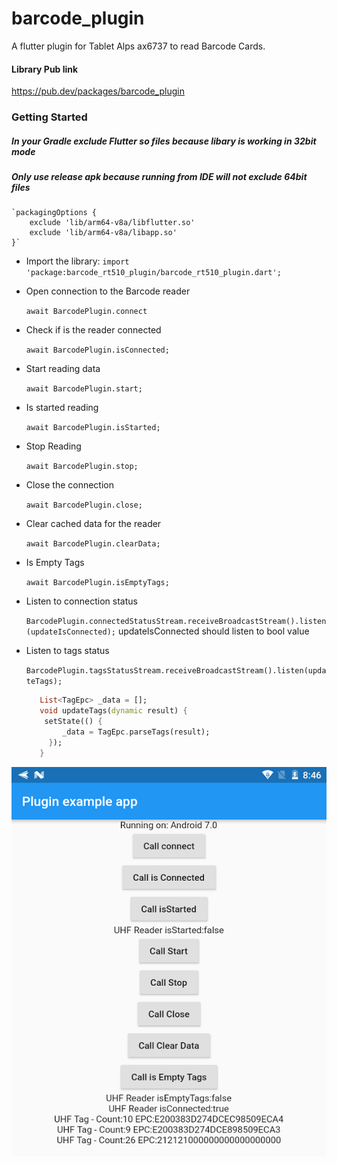 # barcode_plugin

A flutter plugin for Tablet Alps ax6737 to read Barcode Cards.

#### Library Pub link
https://pub.dev/packages/barcode_plugin


### Getting Started

##### In your Gradle exclude Flutter so files because libary is working in 32bit mode
##### Only use release apk because running from IDE will not exclude 64bit files
    `packagingOptions {
        exclude 'lib/arm64-v8a/libflutter.so'
        exclude 'lib/arm64-v8a/libapp.so'
    }`

- Import the library:
   `import 'package:barcode_rt510_plugin/barcode_rt510_plugin.dart';`

- Open connection to the Barcode reader

    `await BarcodePlugin.connect`

- Check if is the reader connected

    `await BarcodePlugin.isConnected;`

- Start reading data

    `await BarcodePlugin.start;`
    
- Is started reading

   `await BarcodePlugin.isStarted;`

- Stop Reading

   `await BarcodePlugin.stop;`

- Close the connection

   `await BarcodePlugin.close;`

- Clear cached data for the reader

   `await BarcodePlugin.clearData;`

- Is Empty Tags

   `await BarcodePlugin.isEmptyTags;`

- Listen to connection status

   `BarcodePlugin.connectedStatusStream.receiveBroadcastStream().listen(updateIsConnected);`
   updateIsConnected should listen to bool value

- Listen to tags status

   `BarcodePlugin.tagsStatusStream.receiveBroadcastStream().listen(updateTags);`
   ```dart
      List<TagEpc> _data = [];
      void updateTags(dynamic result) {
       setState(() {
           _data = TagEpc.parseTags(result);
        });
      }
   ```
![alt text](https://github.com/amorenew/barcode_rt510_plugin/raw/master/sample1.png)

